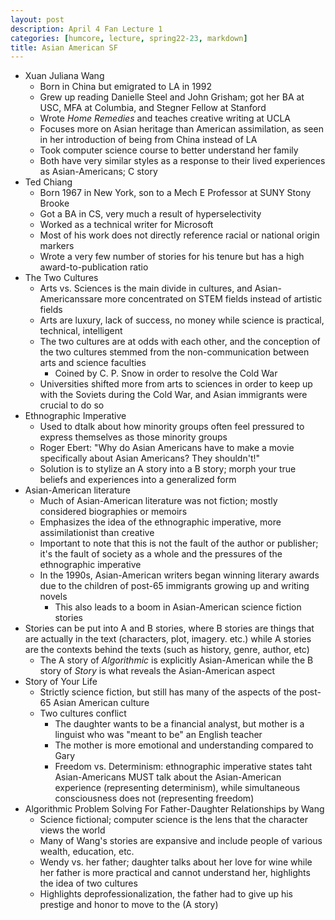 ```yaml
---
layout: post
description: April 4 Fan Lecture 1
categories: [humcore, lecture, spring22-23, markdown]
title: Asian American SF
---
```


- Xuan Juliana Wang
    - Born in China but emigrated to LA in 1992
    - Grew up reading Danielle Steel and John Grisham; got her BA at USC, MFA at Columbia, and Stegner Fellow at Stanford
    - Wrote *Home Remedies* and teaches creative writing at UCLA
    - Focuses more on Asian heritage than American assimilation, as seen in her introduction of being from China instead of LA
    - Took computer science course to better understand her family
    - Both have very similar styles as a response to their lived experiences as Asian-Americans; C story
- Ted Chiang
    - Born 1967 in New York, son to a Mech E Professor at SUNY Stony Brooke
    - Got a BA in CS, very much a result of hyperselectivity
    - Worked as a technical writer for Microsoft
    - Most of his work does not directly reference racial or national origin markers
    - Wrote a very few number of stories for his tenure but has a high award-to-publication ratio
- The Two Cultures
    - Arts vs. Sciences is the main divide in cultures, and Asian-Americanssare more concentrated on STEM fields instead of artistic fields
    - Arts are luxury, lack of success, no money while science is practical, technical, intelligent
    - The two cultures are at odds with each other, and the conception of the two cultures stemmed from the non-communication between arts and science faculties
        - Coined by C. P. Snow in order to resolve the Cold War
    - Universities shifted more from arts to sciences in order to keep up with the Soviets during the Cold War, and Asian immigrants were crucial to do so
- Ethnographic Imperative
    - Used to dtalk about how minority groups often feel pressured to express themselves as those minority groups
    - Roger Ebert: "Why do Asian Americans have to make a movie specifically about Asian Americans? They shouldn't!"
    - Solution is to stylize an A story into a B story; morph your true beliefs and experiences into a generalized form
- Asian-American literature
    - Much of Asian-American literature was not fiction; mostly considered biographies or memoirs
    - Emphasizes the idea of the ethnographic imperative, more assimilationist than creative
    - Important to note that this is not the fault of the author or publisher; it's the fault of society as a whole and the pressures of the ethnographic imperative
    - In the 1990s, Asian-American writers began winning literary awards due to the children of post-65 immigrants growing up and writing novels
        - This also leads to a boom in Asian-American science fiction stories
- Stories can be put into A and B stories, where B stories are things that are actually in the text (characters, plot, imagery. etc.) while A stories are the contexts behind the texts (such as history, genre, author, etc)
    - The A story of *Algorithmic* is explicitly Asian-American while the B story of *Story* is what reveals the Asian-American aspect
- Story of Your Life
    - Strictly science fiction, but still has many of the aspects of the post-65 Asian American culture
    - Two cultures conflict
        - The daughter wants to be a financial analyst, but mother is a linguist who was "meant to be" an English teacher
        - The mother is more emotional and understanding compared to Gary
        - Freedom vs. Determinism: ethnographic imperative states taht Asian-Americans MUST talk about the Asian-American experience (representing determinism), while simultaneous consciousness does not (representing freedom)
- Algorithmic Problem Solving For Father-Daughter Relationships by Wang
    - Science fictional; computer science is the lens that the character views the world
    - Many of Wang's stories are expansive and include people of various wealth, education, etc.
    - Wendy vs. her father; daughter talks about her love for wine while her father is more practical and cannot understand her, highlights the idea of two cultures
    - Highlights deprofessionalization, the father had to give up his prestige and honor to move to the  (A story)